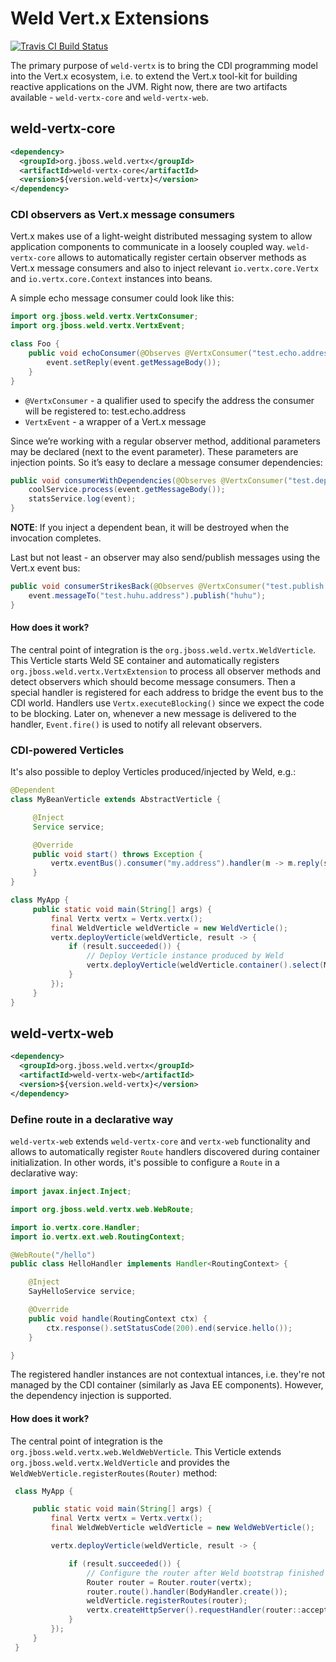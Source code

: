 # Weld Vert.x Extensions

[![Travis CI Build Status](https://img.shields.io/travis/weld/weld-vertx/master.svg)](https://travis-ci.org/weld/weld-vertx)

The primary purpose of `weld-vertx` is to bring the CDI programming model into the Vert.x ecosystem, i.e. to extend the Vert.x tool-kit for building reactive applications on the JVM. Right now, there are two artifacts available - `weld-vertx-core` and `weld-vertx-web`.

## weld-vertx-core

```xml
<dependency>
  <groupId>org.jboss.weld.vertx</groupId>
  <artifactId>weld-vertx-core</artifactId>
  <version>${version.weld-vertx}</version>
</dependency>
```

### CDI observers as Vert.x message consumers

Vert.x makes use of a light-weight distributed messaging system to allow application components to communicate in a loosely coupled way. `weld-vertx-core` allows to automatically register certain observer methods as Vert.x message consumers and also to inject relevant `io.vertx.core.Vertx` and `io.vertx.core.Context` instances into beans.

A simple echo message consumer could look like this:

```java
import org.jboss.weld.vertx.VertxConsumer;
import org.jboss.weld.vertx.VertxEvent;

class Foo {
    public void echoConsumer(@Observes @VertxConsumer("test.echo.address") VertxEvent event) {
        event.setReply(event.getMessageBody());
    }
}
```
* `@VertxConsumer` - a qualifier used to specify the address the consumer will be registered to: test.echo.address
* `VertxEvent` - a wrapper of a Vert.x message

Since we’re working with a regular observer method, additional parameters may be declared (next to the event parameter). These parameters are injection points. So it’s easy to declare a message consumer dependencies:

```java
public void consumerWithDependencies(@Observes @VertxConsumer("test.dependencies.address") VertxEvent event, CoolService coolService, StatsService statsService) {
    coolService.process(event.getMessageBody());
    statsService.log(event);
}
```
**NOTE**: If you inject a dependent bean, it will be destroyed when the invocation completes.

Last but not least - an observer may also send/publish messages using the Vert.x event bus:

```java
public void consumerStrikesBack(@Observes @VertxConsumer("test.publish.address") VertxEvent event) {
    event.messageTo("test.huhu.address").publish("huhu");
}
```

#### How does it work?

The central point of integration is the `org.jboss.weld.vertx.WeldVerticle`. This Verticle starts Weld SE container and automatically registers `org.jboss.weld.vertx.VertxExtension` to process all observer methods and detect observers which should become message consumers. Then a special handler is registered for each address to bridge the event bus to the CDI world. Handlers use `Vertx.executeBlocking()` since we expect the code to be blocking. Later on, whenever a new message is delivered to the handler, `Event.fire()` is used to notify all relevant observers.

### CDI-powered Verticles

It's also possible to deploy Verticles produced/injected by Weld, e.g.:

```java
@Dependent
class MyBeanVerticle extends AbstractVerticle {

     @Inject
     Service service;

     @Override
     public void start() throws Exception {
         vertx.eventBus().consumer("my.address").handler(m -> m.reply(service.process(m.body())));
     }
}

class MyApp {
     public static void main(String[] args) {
         final Vertx vertx = Vertx.vertx();
         final WeldVerticle weldVerticle = new WeldVerticle();
         vertx.deployVerticle(weldVerticle, result -> {
             if (result.succeeded()) {
                 // Deploy Verticle instance produced by Weld
                 vertx.deployVerticle(weldVerticle.container().select(MyBeanVerticle.class).get());
             }
         });
     }
}
```



## weld-vertx-web

```xml
<dependency>
  <groupId>org.jboss.weld.vertx</groupId>
  <artifactId>weld-vertx-web</artifactId>
  <version>${version.weld-vertx}</version>
</dependency>
```

### Define route in a declarative way

`weld-vertx-web` extends `weld-vertx-core` and `vertx-web` functionality and allows to automatically register `Route` handlers discovered during container initialization. In other words, it's possible to configure a `Route` in a declarative way:

```java
import javax.inject.Inject;

import org.jboss.weld.vertx.web.WebRoute;

import io.vertx.core.Handler;
import io.vertx.ext.web.RoutingContext;

@WebRoute("/hello")
public class HelloHandler implements Handler<RoutingContext> {

    @Inject
    SayHelloService service;

    @Override
    public void handle(RoutingContext ctx) {
        ctx.response().setStatusCode(200).end(service.hello());
    }

}
```

The registered handler instances are not contextual intances, i.e. they're not managed by the CDI container (similarly as Java EE components). However, the dependency injection is supported.

#### How does it work?

The central point of integration is the `org.jboss.weld.vertx.web.WeldWebVerticle`. This Verticle extends `org.jboss.weld.vertx.WeldVerticle` and provides the `WeldWebVerticle.registerRoutes(Router)` method:

```java
 class MyApp {

     public static void main(String[] args) {
         final Vertx vertx = Vertx.vertx();
         final WeldWebVerticle weldVerticle = new WeldWebVerticle();

         vertx.deployVerticle(weldVerticle, result -> {

             if (result.succeeded()) {
                 // Configure the router after Weld bootstrap finished
                 Router router = Router.router(vertx);
                 router.route().handler(BodyHandler.create());
                 weldVerticle.registerRoutes(router);
                 vertx.createHttpServer().requestHandler(router::accept).listen(8080);
             }
         });
     }
 }
 ```
